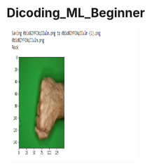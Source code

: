 # Dicoding_ML_Beginner


<img src="https://github.com/alifshelviano/Dicoding_ML_Beginner/blob/main/Rock1.PNG" alt="Logo" width="300" height="300">
